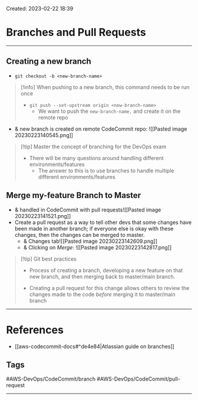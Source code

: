 Created: 2023-02-22 18:39
# Branches and Pull Requests
---
## Creating a new branch
- `git checkout -b <new-branch-name>`

>[!info] When pushing to a new branch, this command needs to be run once
>- `git push --set-upstream origin <new-branch-name>`
>	- We want to push the `new-branch-name,` and create it on the remote repo 


- & new branch is created on remote CodeCommit repo: ![[Pasted image 20230223140545.png]]

> [!tip] Master the concept of branching for the DevOps exam
> - There will be many questions around handling different environments/features
> 	- The answer to this is to use branches to handle multiple different environments/features

## Merge my-feature Branch to Master
- & handled in CodeCommit with pull requests![[Pasted image 20230223141521.png]]
- Create a pull request as a way to tell other devs that some changes have been made in another branch; if everyone else is okay with these changes, then the changes can be merged to master.
	- & Changes tab![[Pasted image 20230223142609.png]]
	- & Clicking on *Merge*: ![[Pasted image 20230223142817.png]]

>[!tip] Git best practices 
> - Process of creating a branch, developing a new feature on that new branch, and then merging back to master/main branch. 
> 
> - Creating a pull request for this change allows others to review the changes made to the code *before* merging it to master/main branch
>  

---
# References
- [[aws-codecommit-docs#^de4e84|Atlassian guide on branches]]

## Tags
#AWS-DevOps/CodeCommit/branch 
#AWS-DevOps/CodeCommit/pull-request 

---